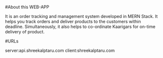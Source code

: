 #About this WEB-APP

It is an order tracking and management system developed in MERN Stack. It helps you track orders and deliver products to the customers within deadline. Simultaneously, it also helps to co-ordinate Kaarigars for on-time delivery of product.

#URLs

server:api.shreekalptaru.com
client:shreekalptaru.com
